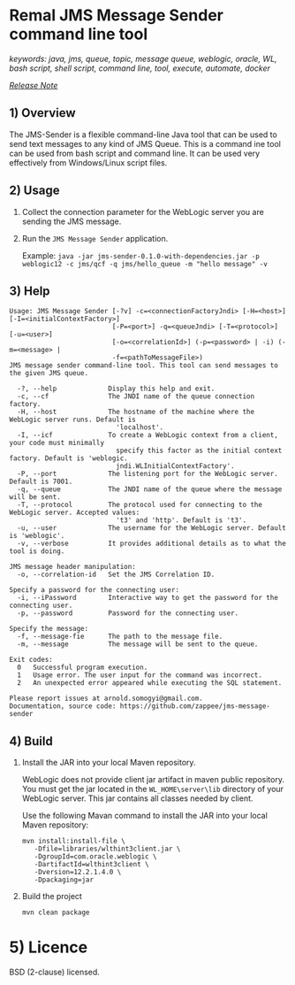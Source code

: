# Remal JMS Message Sender command line tool

_keywords: java, jms, queue, topic, message queue, weblogic, oracle, WL, bash script, shell script, command line,  tool, execute, automate, docker_

_[Release Note](release.md)_

## 1) Overview
The JMS-Sender is a flexible command-line Java tool that can be used to send text messages to any kind of JMS Queue. This is a command ine tool can be used from bash script and command line. It can be used very effectively from Windows/Linux script files.

## 2) Usage
1. Collect the connection parameter for the WebLogic server you are sending the JMS message.
1. Run the `JMS Message Sender` application.
   
   Example: `java -jar jms-sender-0.1.0-with-dependencies.jar -p weblogic12 -c jms/qcf -q jms/hello_queue -m "hello message" -v`

## 3) Help
~~~~
Usage: JMS Message Sender [-?v] -c=<connectionFactoryJndi> [-H=<host>] [-I=<initialContextFactory>]
                          [-P=<port>] -q=<queueJndi> [-T=<protocol>] [-u=<user>]
                          [-o=<correlationId>] (-p=<password> | -i) (-m=<message> |
                          -f=<pathToMessageFile>)
JMS message sender command-line tool. This tool can send messages to the given JMS queue.

  -?, --help             Display this help and exit.
  -c, --cf               The JNDI name of the queue connection factory.
  -H, --host             The hostname of the machine where the WebLogic server runs. Default is
                           'localhost'.
  -I, --icf              To create a WebLogic context from a client, your code must minimally
                           specify this factor as the initial context factory. Default is 'weblogic.
                           jndi.WLInitialContextFactory'.
  -P, --port             The listening port for the WebLogic server. Default is 7001.
  -q, --queue            The JNDI name of the queue where the message will be sent.
  -T, --protocol         The protocol used for connecting to the WebLogic server. Accepted values:
                           't3' and 'http'. Default is 't3'.
  -u, --user             The username for the WebLogic server. Default is 'weblogic'.
  -v, --verbose          It provides additional details as to what the tool is doing.

JMS message header manipulation:
  -o, --correlation-id   Set the JMS Correlation ID.

Specify a password for the connecting user:
  -i, --iPassword        Interactive way to get the password for the connecting user.
  -p, --password         Password for the connecting user.

Specify the message:
  -f, --message-fie      The path to the message file.
  -m, --message          The message will be sent to the queue.

Exit codes:
  0   Successful program execution.
  1   Usage error. The user input for the command was incorrect.
  2   An unexpected error appeared while executing the SQL statement.

Please report issues at arnold.somogyi@gmail.com.
Documentation, source code: https://github.com/zappee/jms-message-sender
~~~~

## 4) Build

1. Install the JAR into your local Maven repository.
   
   WebLogic does not provide client jar artifact in maven public repository. You must get the jar located in the `WL_HOME\server\lib` directory of your WebLogic server. This jar contains all classes needed by client.
   
   Use the following Mavan command to install the JAR into your local Maven repository:
   ~~~~
   mvn install:install-file \
      -Dfile=libraries/wlthint3client.jar \
      -DgroupId=com.oracle.weblogic \
      -DartifactId=wlthint3client \
      -Dversion=12.2.1.4.0 \
      -Dpackaging=jar
    ~~~~

1. Build the project
    ~~~~
    mvn clean package
    ~~~~

# 5) Licence
BSD (2-clause) licensed.
